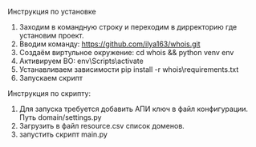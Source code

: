 Инструкция по установке

1. Заходим в командную строку и переходим в дирректорию где установим проект.
2. Вводим команду:                https://github.com/ilya163/whois.git
3. Создаём виртульное окружение:  cd whois && python venv env
4. Активируем ВО:                 env\Scripts\activate
5. Устанавливаем зависимости      pip install -r whois\requirements.txt
6. Запускаем скрипт     
          


Инструкция по скрипту:

1. Для запуска требуется добавить АПИ ключ в файл конфигурации. Путь domain/settings.py
2. Загрузить в файл resource.csv список доменов.
3. запустить скрипт main.py